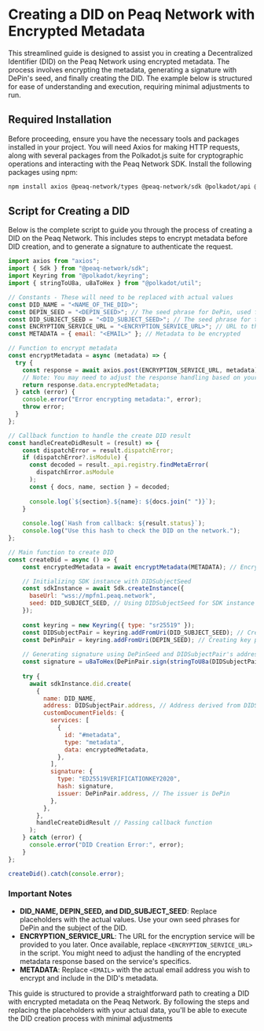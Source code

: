 # Creating a DID on Peaq Network with Encrypted Metadata

This streamlined guide is designed to assist you in creating a Decentralized Identifier (DID) on the Peaq Network using encrypted metadata. The process involves encrypting the metadata, generating a signature with DePin's seed, and finally creating the DID. The example below is structured for ease of understanding and execution, requiring minimal adjustments to run.

## Required Installation

Before proceeding, ensure you have the necessary tools and packages installed in your project. You will need Axios for making HTTP requests, along with several packages from the Polkadot.js suite for cryptographic operations and interacting with the Peaq Network SDK. Install the following packages using npm:

```bash
npm install axios @peaq-network/types @peaq-network/sdk @polkadot/api @polkadot/keyring @polkadot/util-crypto
```

## Script for Creating a DID

Below is the complete script to guide you through the process of creating a DID on the Peaq Network. This includes steps to encrypt metadata before DID creation, and to generate a signature to authenticate the request.

```javascript
import axios from "axios";
import { Sdk } from "@peaq-network/sdk";
import Keyring from "@polkadot/keyring";
import { stringToU8a, u8aToHex } from "@polkadot/util";

// Constants - These will need to be replaced with actual values
const DID_NAME = "<NAME_OF_THE_DID>";
const DEPIN_SEED = "<DEPIN_SEED>"; // The seed phrase for DePin, used for signing
const DID_SUBJECT_SEED = "<DID_SUBJECT_SEED>"; // The seed phrase for the subject of the DID
const ENCRYPTION_SERVICE_URL = "<ENCRYPTION_SERVICE_URL>"; // URL to the encryption service will be provided later
const METADATA = { email: "<EMAIL>" }; // Metadata to be encrypted

// Function to encrypt metadata
const encryptMetadata = async (metadata) => {
  try {
    const response = await axios.post(ENCRYPTION_SERVICE_URL, metadata);
    // Note: You may need to adjust the response handling based on your encryption service's response structure
    return response.data.encryptedMetadata; 
  } catch (error) {
    console.error("Error encrypting metadata:", error);
    throw error;
  }
};

// Callback function to handle the create DID result
const handleCreateDidResult = (result) => {
    const dispatchError = result.dispatchError;
    if (dispatchError?.isModule) {
      const decoded = result._api.registry.findMetaError(
        dispatchError.asModule
      );
      const { docs, name, section } = decoded;
  
      console.log(`${section}.${name}: ${docs.join(" ")}`);
    }
  
    console.log(`Hash from callback: ${result.status}`);
    console.log("Use this hash to check the DID on the network.");
};

// Main function to create DID
const createDid = async () => {
    const encryptedMetadata = await encryptMetadata(METADATA); // Encrypting the metadata

    // Initializing SDK instance with DIDSubjectSeed
    const sdkInstance = await Sdk.createInstance({
      baseUrl: "wss://mpfn1.peaq.network",
      seed: DID_SUBJECT_SEED, // Using DIDSubjectSeed for SDK instance creation
    });
  
    const keyring = new Keyring({ type: "sr25519" });
    const DIDSubjectPair = keyring.addFromUri(DID_SUBJECT_SEED); // Creating key pair for the subject of the DID from seed
    const DePinPair = keyring.addFromUri(DEPIN_SEED); // Creating key pair for the DePin from seed
  
    // Generating signature using DePinSeed and DIDSubjectPair's address as data
    const signature = u8aToHex(DePinPair.sign(stringToU8a(DIDSubjectPair.address)));
  
    try {
      await sdkInstance.did.create(
        {
          name: DID_NAME,
          address: DIDSubjectPair.address, // Address derived from DIDSubjectPair
          customDocumentFields: {
            services: [
              {
                id: "#metadata",
                type: "metadata",
                data: encryptedMetadata,
              },
            ],
            signature: {
              type: "ED25519VERIFICATIONKEY2020",
              hash: signature,
              issuer: DePinPair.address, // The issuer is DePin
            },
          },
        },
        handleCreateDidResult // Passing callback function
      );
    } catch (error) {
      console.error("DID Creation Error:", error);
    }
};

createDid().catch(console.error);
```

### Important Notes

- **DID_NAME, DEPIN_SEED, and DID_SUBJECT_SEED**: Replace placeholders with the actual values. Use your own seed phrases for DePin and the subject of the DID.
- **ENCRYPTION_SERVICE_URL**: The URL for the encryption service will be provided to you later. Once available, replace `<ENCRYPTION_SERVICE_URL>` in the script. You might need to adjust the handling of the encrypted metadata response based on the service's specifics.
- **METADATA**: Replace `<EMAIL>` with the actual email address you wish to encrypt and include in the DID's metadata.

This guide is structured to provide a straightforward path to creating a DID with encrypted metadata on the Peaq Network. By following the steps and replacing the placeholders with your actual data, you'll be able to execute the DID creation process with minimal adjustments